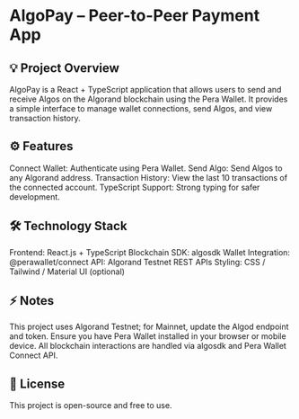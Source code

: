 # AlgoPay – Peer-to-Peer Payment App

## 💡 Project Overview
AlgoPay is a React + TypeScript application that allows users to send and receive Algos on the Algorand blockchain using the Pera Wallet.
It provides a simple interface to manage wallet connections, send Algos, and view transaction history.

## ⚙ Features
Connect Wallet: Authenticate using Pera Wallet.
Send Algo: Send Algos to any Algorand address.
Transaction History: View the last 10 transactions of the connected account.
TypeScript Support: Strong typing for safer development.

## 🛠 Technology Stack
Frontend: React.js + TypeScript
Blockchain SDK: algosdk
Wallet Integration: @perawallet/connect
API: Algorand Testnet REST APIs
Styling: CSS / Tailwind / Material UI (optional)

## ⚡ Notes
This project uses Algorand Testnet; for Mainnet, update the Algod endpoint and token.
Ensure you have Pera Wallet installed in your browser or mobile device.
All blockchain interactions are handled via algosdk and Pera Wallet Connect API.

## 📄 License
This project is open-source and free to use.